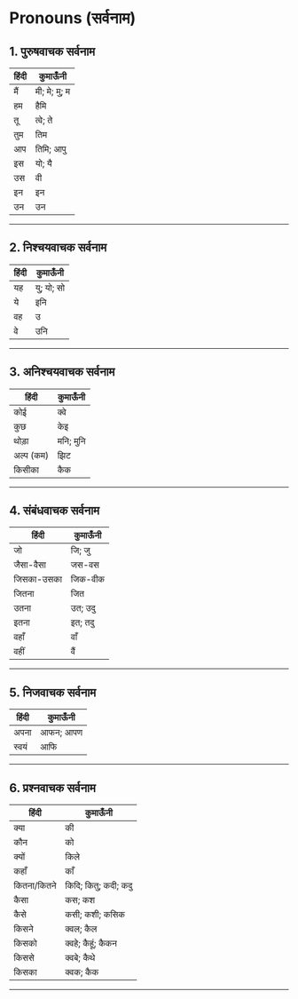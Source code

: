 # Pronouns (सर्वनाम)

## 1. पुरुषवाचक सर्वनाम
हिंदी | कुमाऊँनी 
--- | --- 
मैं | मी; मे; मु; म
हम | हैमि
तू | त्वे; ते
तुम | तिम
आप | तिमि; आपु
इस | यो; यै
उस | वी
इन | इन
उन | उन

---

## 2. निश्चयवाचक सर्वनाम
हिंदी | कुमाऊँनी 
--- | --- 
यह | यु; यो; सो
ये | इनि
वह | उ
वे | उनि

---

## 3. अनिश्चयवाचक सर्वनाम
हिंदी | कुमाऊँनी 
--- | --- 
कोई | क्वे
कुछ | केइ
थोड़ा | मनि; मुनि
अल्प (कम) | झिट
किसीका | कैक

---

## 4. संबंधवाचक सर्वनाम
हिंदी | कुमाऊँनी 
--- | --- 
जो | जि; जु
जैसा-वैसा | जस-वस
जिसका-उसका | जिक-वीक
जितना | जित
उतना | उत; उदु
इतना | इत; तदु
वहाँ | वाँ
वहीं | वैं

---

## 5. निजवाचक सर्वनाम
हिंदी | कुमाऊँनी 
--- | --- 
अपना | आफन; आपण
स्वयं | आफि

---

## 6. प्रश्नवाचक सर्वनाम
हिंदी | कुमाऊँनी 
--- | --- 
क्या | की
कौन | को
क्यों | किले
कहाँ | काँ
कितना/कितने | किदि; कितु; कदी; कदु
कैसा | कस; कश
कैसे | कसी; कशी; कसिक
किसने | क्वल; कैल
किसको | क्वहे; कैहूं; कैकन
किससे | क्वबे; कैथे
किसका | क्वक; कैक

---